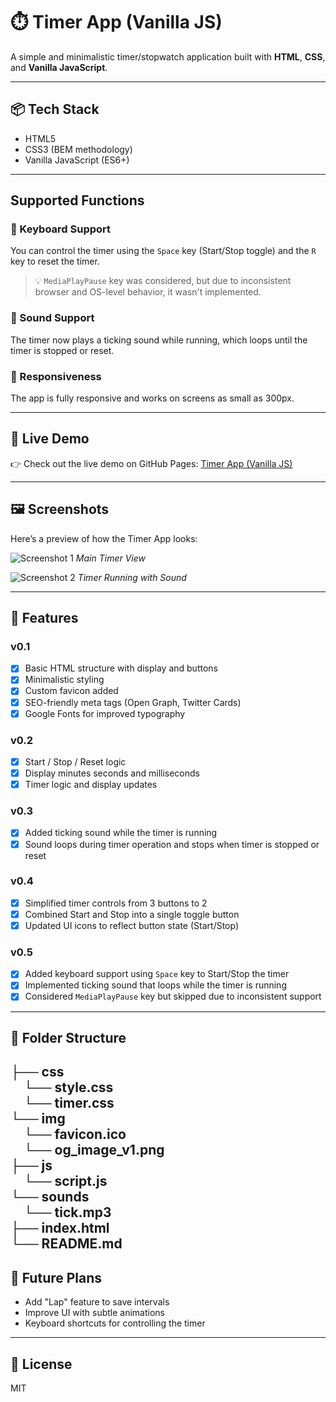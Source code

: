 # ⏱️ Timer App (Vanilla JS)

A simple and minimalistic timer/stopwatch application built with **HTML**, **CSS**, and **Vanilla JavaScript**.

---

## 📦 Tech Stack

- HTML5
- CSS3 (BEM methodology)
- Vanilla JavaScript (ES6+)

---

## Supported Functions

### 🎹 Keyboard Support

You can control the timer using the `Space` key (Start/Stop toggle) and the `R` key to reset the timer.

> 💡 `MediaPlayPause` key was considered, but due to inconsistent browser and OS-level behavior, it wasn't implemented.

### 📢 Sound Support

The timer now plays a ticking sound while running, which loops until the timer is stopped or reset.

### 📱 Responsiveness

 The app is fully responsive and works on screens as small as 300px.

---

## 🚀 Live Demo

👉 Check out the live demo on GitHub Pages: [Timer App (Vanilla JS)](https://dor-ka.github.io/frontend-vanilla-js-timer-app/)


---

## 🖼️ Screenshots

Here’s a preview of how the Timer App looks:

![Screenshot 1](path_to_screenshot_1.png)
*Main Timer View*

![Screenshot 2](path_to_screenshot_2.png)
*Timer Running with Sound*

---

## 🔧 Features

### v0.1

- [x] Basic HTML structure with display and buttons
- [x] Minimalistic styling
- [x] Custom favicon added
- [x] SEO-friendly meta tags (Open Graph, Twitter Cards)
- [x] Google Fonts for improved typography

### v0.2

- [x] Start / Stop / Reset logic
- [x] Display minutes seconds and milliseconds
- [x] Timer logic and display updates

### v0.3

- [x] Added ticking sound while the timer is running
- [x] Sound loops during timer operation and stops when timer is stopped or reset

### v0.4

- [x] Simplified timer controls from 3 buttons to 2
- [x] Combined Start and Stop into a single toggle button
- [x] Updated UI icons to reflect button state (Start/Stop)

### v0.5

- [x] Added keyboard support using `Space` key to Start/Stop the timer
- [x] Implemented ticking sound that loops while the timer is running
- [x] Considered `MediaPlayPause` key but skipped due to inconsistent support

---

## 📁 Folder Structure

├── css   
&emsp;└── style.css   
&emsp;└── timer.css   
└── img         
&emsp;└── favicon.ico   
&emsp;└── og_image_v1.png  
├── js   
&emsp;└── script.js     
└── sounds         
&emsp;└── tick.mp3   
├── index.html    
└── README.md
---

## 📌 Future Plans

- Add "Lap" feature to save intervals
- Improve UI with subtle animations
- Keyboard shortcuts for controlling the timer

---

## 📄 License

MIT